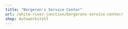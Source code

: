 ```yaml
---
title: "Bergeron's Service Center"
url: /white-river-junction/bergerons-service-center/
shop: Autowerkstatt
---
```

